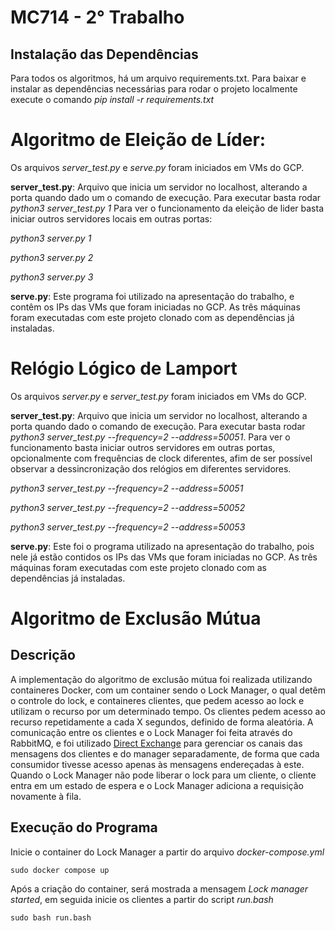 # MC714 - 2° Trabalho

## Instalação das Dependências 
Para todos os algoritmos, há um arquivo requirements.txt. Para baixar e instalar as dependências necessárias para rodar o projeto localmente execute o comando *pip install -r requirements.txt*

# Algoritmo de Eleição de Líder:

Os arquivos *server_test.py* e *serve.py* foram iniciados em VMs do GCP.

**server_test.py**: Arquivo que inicia um servidor no localhost, alterando a porta quando dado um o comando de execução.
Para executar basta rodar *python3 server_test.py 1*
Para ver o funcionamento da eleição de lider basta iniciar outros servidores locais em outras portas:

*python3 server.py 1*

*python3 server.py 2*

*python3 server.py 3*

**serve.py**: Este programa foi utilizado na apresentação do trabalho, e contêm os IPs das VMs que foram iniciadas no GCP. 
As três máquinas foram executadas com este projeto clonado com as dependências já instaladas.

# Relógio Lógico de Lamport

Os arquivos *server.py* e *server_test.py* foram iniciados em VMs do GCP.

**server_test.py**: Arquivo que inicia um servidor no localhost, alterando a porta quando dado o comando de execução.
Para executar basta rodar *python3 server_test.py --frequency=2 --address=50051*.
Para ver o funcionamento basta iniciar outros servidores em outras portas, opcionalmente com frequências de clock diferentes,
afim de ser possível observar a dessincronização dos relógios em diferentes servidores.

*python3 server_test.py --frequency=2 --address=50051*

*python3 server_test.py --frequency=2 --address=50052*

*python3 server_test.py --frequency=2 --address=50053*

**serve.py**: Este foi o programa utilizado na apresentação do trabalho, pois nele já estão contidos os IPs das VMs que foram iniciadas no GCP. 
As três máquinas foram executadas com este projeto clonado com as dependências já instaladas.

# Algoritmo de Exclusão Mútua

## Descrição

A implementação do algoritmo de exclusão mútua foi realizada utilizando containeres Docker, com um container sendo o Lock Manager,
o qual detêm o controle do lock, e containeres clientes, que pedem acesso ao lock e utilizam o recurso por um determinado tempo.
Os clientes pedem acesso ao recurso repetidamente a cada X segundos, definido de forma aleatória. A comunicação entre os clientes
e o Lock Manager foi feita através do RabbitMQ, e foi utilizado [Direct Exchange](https://www.rabbitmq.com/tutorials/tutorial-four-python)
para gerenciar os canais das mensagens dos clientes e do manager separadamente, de forma que cada consumidor tivesse acesso apenas às mensagens
endereçadas à este. Quando o Lock Manager não pode liberar o lock para um cliente, o cliente entra em um estado de espera e o Lock Manager
adiciona a requisição novamente à fila.

## Execução do Programa

Inicie o container do Lock Manager a partir do arquivo *docker-compose.yml*

```
sudo docker compose up
```

Após a criação do container, será mostrada a mensagem *Lock manager started*, em seguida inicie os clientes a partir do script *run.bash*

```
sudo bash run.bash
```
